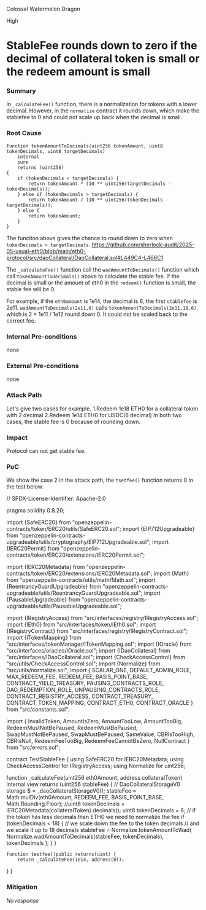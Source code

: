 Colossal Watermelon Dragon

High

# StableFee rounds down to zero if the decimal of collateral token is small or the redeem amount is small

### Summary

In `_calculateFee()` function, there is a normalization for tokens with a lower decimal. However, in the `normalize` contract it rounds down, which make the stablefee to 0 and could not scale up back when the decimal is small.

### Root Cause

    function tokenAmountToDecimals(uint256 tokenAmount, uint8 tokenDecimals, uint8 targetDecimals)
        internal
        pure
        returns (uint256)
    {
        if (tokenDecimals < targetDecimals) {
            return tokenAmount * (10 ** uint256(targetDecimals - tokenDecimals));
        } else if (tokenDecimals > targetDecimals) {
            return tokenAmount / (10 ** uint256(tokenDecimals - targetDecimals));
        } else {
            return tokenAmount;
        }
    }

The function above gives the chance to round down to zero when `tokenDecimals > targetDecimals`.
https://github.com/sherlock-audit/2025-05-usual-eth0/blob/main/eth0-protocol/src/daoCollateral/DaoCollateral.sol#L449C4-L466C1

The `_calculateFee()` function call the `wadAmountToDecimals()` function which call `tokenAmountToDecimals()` above to calculate the stable fee.
If the decimal is small or the amount of eth0 in the `redeem()` function is small, the stable fee will be 0.

For example, if the `eth0amount` is 1e14, the decimal is 6, the first `stablefee` is 2e11.  `wadAmountToDecimals(2e11,6)` calls  `tokenAmountToDecimals(2e11,18,6)`, which  is 2 * 1e11 / 1e12 round down 0. It could not be scaled back to the correct fee.


### Internal Pre-conditions

none

### External Pre-conditions

none

### Attack Path

Let's give two cases for example.
1.Redeem 1e18 ETH0 for a collateral token with 2 decimal
2.Redeem 1e14 ETH0 for USDC(6 decimal) 
In both two cases, the stable fee is 0 because of rounding down.

### Impact

Protocol can not get stable fee.

### PoC

We show the case 2 in the attack path, the `tsetfee()` function returns 0 in the test below.


// SPDX-License-Identifier: Apache-2.0

pragma solidity 0.8.20;

import {SafeERC20} from "openzeppelin-contracts/token/ERC20/utils/SafeERC20.sol";
import {EIP712Upgradeable} from
    "openzeppelin-contracts-upgradeable/utils/cryptography/EIP712Upgradeable.sol";
import {IERC20Permit} from "openzeppelin-contracts/token/ERC20/extensions/IERC20Permit.sol";

import {IERC20Metadata} from "openzeppelin-contracts/token/ERC20/extensions/IERC20Metadata.sol";
import {Math} from "openzeppelin-contracts/utils/math/Math.sol";
import {ReentrancyGuardUpgradeable} from
    "openzeppelin-contracts-upgradeable/utils/ReentrancyGuardUpgradeable.sol";
import {PausableUpgradeable} from "openzeppelin-contracts-upgradeable/utils/PausableUpgradeable.sol";

import {IRegistryAccess} from "src/interfaces/registry/IRegistryAccess.sol";
import {IEth0} from "src/interfaces/token/IEth0.sol";
import {IRegistryContract} from "src/interfaces/registry/IRegistryContract.sol";
import {ITokenMapping} from "src/interfaces/tokenManager/ITokenMapping.sol";
import {IOracle} from "src/interfaces/oracles/IOracle.sol";
import {IDaoCollateral} from "src/interfaces/IDaoCollateral.sol";
import {CheckAccessControl} from "src/utils/CheckAccessControl.sol";
import {Normalize} from "src/utils/normalize.sol";
import {
    SCALAR_ONE,
    DEFAULT_ADMIN_ROLE,
    MAX_REDEEM_FEE,
    REDEEM_FEE,
    BASIS_POINT_BASE,
    CONTRACT_YIELD_TREASURY,
    PAUSING_CONTRACTS_ROLE,
    DAO_REDEMPTION_ROLE,
    UNPAUSING_CONTRACTS_ROLE,
    CONTRACT_REGISTRY_ACCESS,
    CONTRACT_TREASURY,
    CONTRACT_TOKEN_MAPPING,
    CONTRACT_ETH0,
    CONTRACT_ORACLE
} from "src/constants.sol";

import {
    InvalidToken,
    AmountIsZero,
    AmountTooLow,
    AmountTooBig,
    RedeemMustNotBePaused,
    RedeemMustBePaused,
    SwapMustNotBePaused,
    SwapMustBePaused,
    SameValue,
    CBRIsTooHigh,
    CBRIsNull,
    RedeemFeeTooBig,
    RedeemFeeCannotBeZero,
    NullContract
} from "src/errors.sol";
 
 contract TestStableFee {
     using SafeERC20 for IERC20Metadata;
    using CheckAccessControl for IRegistryAccess;
    using Normalize for uint256;

 
 
 function _calculateFee(uint256 eth0Amount, address collateralToken)
        internal
        view
        returns (uint256 stableFee)
    {
       // DaoCollateralStorageV0 storage $ = _daoCollateralStorageV0();
        stableFee = Math.mulDiv(eth0Amount, REDEEM_FEE, BASIS_POINT_BASE, Math.Rounding.Floor);
        //uint8 tokenDecimals = IERC20Metadata(collateralToken).decimals();
        uint8 tokenDecimals = 6;
        // if the token has less decimals than ETH0 we need to normalize the fee
        if (tokenDecimals < 18) {
            // we scale down the fee to the token decimals
            // and we scale it up to 18 decimals
            stableFee = Normalize.tokenAmountToWad(
                Normalize.wadAmountToDecimals(stableFee, tokenDecimals), tokenDecimals
            );
        }
    }

    function testfee()public returns(uint) {
        return _calculateFee(1e14, address(0));
 }
 } 

### Mitigation

_No response_
